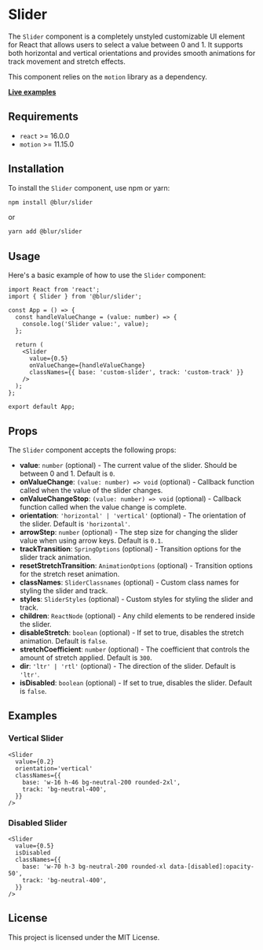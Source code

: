 # Slider

The `Slider` component is a completely unstyled customizable UI element for React that allows users to select a value between 0 and 1. It supports both horizontal and vertical orientations and provides smooth animations for track movement and stretch effects.

This component relies on the `motion` library as a dependency.

<b>[Live examples](https://blur-ui-storybook.vercel.app/?path=/docs/components-slider--docs)</b>

## Requirements

- `react` >= 16.0.0
- `motion` >= 11.15.0

## Installation

To install the `Slider` component, use npm or yarn:

```bash
npm install @blur/slider
```

or

```bash
yarn add @blur/slider
```

## Usage

Here's a basic example of how to use the `Slider` component:

```tsx
import React from 'react';
import { Slider } from '@blur/slider';

const App = () => {
  const handleValueChange = (value: number) => {
    console.log('Slider value:', value);
  };

  return (
    <Slider
      value={0.5}
      onValueChange={handleValueChange}
      classNames={{ base: 'custom-slider', track: 'custom-track' }}
    />
  );
};

export default App;
```

## Props

The `Slider` component accepts the following props:

- **value**: `number` (optional) - The current value of the slider. Should be between 0 and 1. Default is `0`.
- **onValueChange**: `(value: number) => void` (optional) - Callback function called when the value of the slider changes.
- **onValueChangeStop**: `(value: number) => void` (optional) - Callback function called when the value change is complete.
- **orientation**: `'horizontal' | 'vertical'` (optional) - The orientation of the slider. Default is `'horizontal'`.
- **arrowStep**: `number` (optional) - The step size for changing the slider value when using arrow keys. Default is `0.1`.
- **trackTransition**: `SpringOptions` (optional) - Transition options for the slider track animation.
- **resetStretchTransition**: `AnimationOptions` (optional) - Transition options for the stretch reset animation.
- **classNames**: `SliderClassnames` (optional) - Custom class names for styling the slider and track.
- **styles**: `SliderStyles` (optional) - Custom styles for styling the slider and track.
- **children**: `ReactNode` (optional) - Any child elements to be rendered inside the slider.
- **disableStretch**: `boolean` (optional) - If set to true, disables the stretch animation. Default is `false`.
- **stretchCoefficient**: `number` (optional) - The coefficient that controls the amount of stretch applied. Default is `300`.
- **dir**: `'ltr' | 'rtl'` (optional) - The direction of the slider. Default is `'ltr'`.
- **isDisabled**: `boolean` (optional) - If set to true, disables the slider. Default is `false`.

## Examples

### Vertical Slider

```tsx
<Slider
  value={0.2}
  orientation='vertical'
  classNames={{
    base: 'w-16 h-46 bg-neutral-200 rounded-2xl',
    track: 'bg-neutral-400',
  }}
/>
```

### Disabled Slider

```tsx
<Slider
  value={0.5}
  isDisabled
  classNames={{
    base: 'w-70 h-3 bg-neutral-200 rounded-xl data-[disabled]:opacity-50',
    track: 'bg-neutral-400',
  }}
/>
```

## License

This project is licensed under the MIT License.
